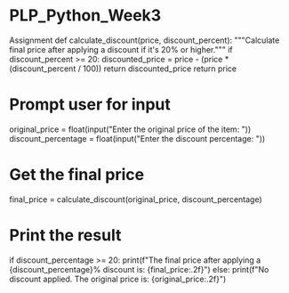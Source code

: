 # PLP_Python_Week3
Assignment
def calculate_discount(price, discount_percent):
    """Calculate final price after applying a discount if it's 20% or higher."""
    if discount_percent >= 20:
        discounted_price = price - (price * (discount_percent / 100))
        return discounted_price
    return price

# Prompt user for input
original_price = float(input("Enter the original price of the item: "))
discount_percentage = float(input("Enter the discount percentage: "))

# Get the final price
final_price = calculate_discount(original_price, discount_percentage)

# Print the result
if discount_percentage >= 20:
    print(f"The final price after applying a {discount_percentage}% discount is: {final_price:.2f}")
else:
    print(f"No discount applied. The original price is: {original_price:.2f}")
